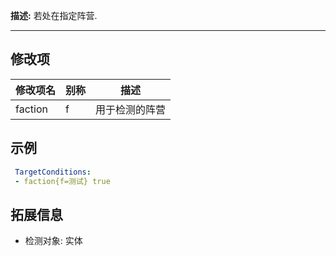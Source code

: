 **描述:** 若处在指定阵营.

---

修改项
---

| 修改项名  | 别称           | 描述                      |
| --------- | -------------- | ------------------------- |
| faction | f | 用于检测的阵营 |

示例
---

```yaml
 TargetConditions:
 - faction{f=测试} true
```

拓展信息
---

- 检测对象: 实体